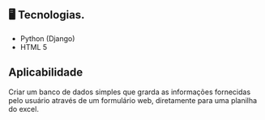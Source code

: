 ## 🖥️ Tecnologias.
- Python (Django)
- HTML 5

## Aplicabilidade
Criar um banco de dados simples que grarda as informações fornecidas pelo usuário através de um formulário web, diretamente para uma planilha do excel.
